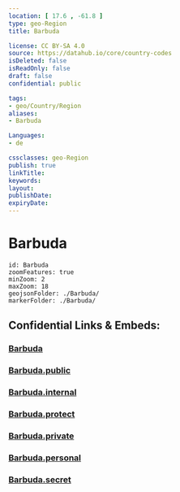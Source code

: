 ```yaml
---
location: [ 17.6 , -61.8 ] 
type: geo-Region
title: Barbuda

license: CC BY-SA 4.0
source: https://datahub.io/core/country-codes
isDeleted: false
isReadOnly: false
draft: false
confidential: public

tags:
- geo/Country/Region
aliases:
- Barbuda

Languages:
- de

cssclasses: geo-Region
publish: true
linkTitle: 
keywords: 
layout: 
publishDate: 
expiryDate: 
---
```


# Barbuda

```leaflet
id: Barbuda
zoomFeatures: true 
minZoom: 2 
maxZoom: 18
geojsonFolder: ./Barbuda/
markerFolder: ./Barbuda/
```


## Confidential Links & Embeds: 

### [Barbuda](/_Standards/Earth/Continent/America~Caribbean/Antigua_and_Barbuda/Counties/Barbuda.md) 

### [Barbuda.public](/_public/Earth/Continent/America~Caribbean/Antigua_and_Barbuda/Counties/Barbuda.public.md) 

### [Barbuda.internal](/_internal/Earth/Continent/America~Caribbean/Antigua_and_Barbuda/Counties/Barbuda.internal.md) 

### [Barbuda.protect](/_protect/Earth/Continent/America~Caribbean/Antigua_and_Barbuda/Counties/Barbuda.protect.md) 

### [Barbuda.private](/_private/Earth/Continent/America~Caribbean/Antigua_and_Barbuda/Counties/Barbuda.private.md) 

### [Barbuda.personal](/_personal/Earth/Continent/America~Caribbean/Antigua_and_Barbuda/Counties/Barbuda.personal.md) 

### [Barbuda.secret](/_secret/Earth/Continent/America~Caribbean/Antigua_and_Barbuda/Counties/Barbuda.secret.md)

